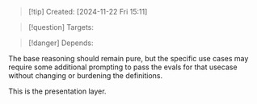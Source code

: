
>[!tip] Created: [2024-11-22 Fri 15:11]

>[!question] Targets: 

>[!danger] Depends: 

The base reasoning should remain pure, but the specific use cases may require some additional prompting to pass the evals for that usecase without changing or burdening the definitions.

This is the presentation layer.